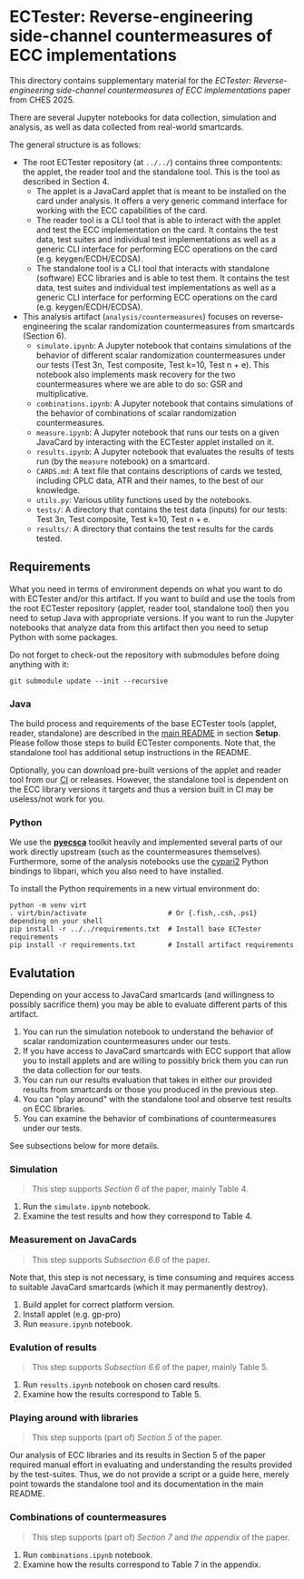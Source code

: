 # ECTester: Reverse-engineering side-channel countermeasures of ECC implementations

This directory contains supplementary material for the 
*ECTester: Reverse-engineering side-channel countermeasures of ECC implementations* paper
from CHES 2025.

There are several Jupyter notebooks for data collection, simulation and analysis, as well
as data collected from real-world smartcards.

The general structure is as follows:

 - The root ECTester repository (at `../../`) contains three compontents: the applet, the reader tool
 and the standalone tool. This is the tool as described in Section 4.
    - The applet is a JavaCard applet that is meant to be installed on the card under analysis. It
    offers a very generic command interface for working with the ECC capabilities of the card.
    - The reader tool is a CLI tool that is able to interact with the applet and test the ECC implementation
    on the card. It contains the test data, test suites and individual test implementations as well as
    a generic CLI interface for performing ECC operations on the card (e.g. keygen/ECDH/ECDSA).
    - The standalone tool is a CLI tool that interacts with standalone (software) ECC libraries
    and is able to test them. It contains the test data, test suites and individual test implementations
    as well as a generic CLI interface for performing ECC operations on the card (e.g. keygen/ECDH/ECDSA).
 - This analysis artifact (`analysis/countermeasures`) focuses on reverse-engineering the scalar
   randomization countermeasures from smartcards (Section 6).
    - `simulate.ipynb`: A Jupyter notebook that contains simulations of the behavior of different
    scalar randomization countermeasures under our tests (Test 3n, Test composite, Test k=10, Test n + e).
    This notebook also implements mask recovery for the two countermeasures where we are able to do so:
    GSR and multiplicative.
    - `combinations.ipynb`: A Jupyter notebook that contains simulations of the behavior of combinations
    of scalar randomization countermeasures.
    - `measure.ipynb`: A Jupyter notebook that runs our tests on a given JavaCard by interacting with
    the ECTester applet installed on it.
    - `results.ipynb`: A Jupyter notebook that evaluates the results of tests run (by the `measure` notebook)
    on a smartcard.
    - `CARDS.md`: A text file that contains descriptions of cards we tested, including CPLC data, ATR and their
    names, to the best of our knowledge.
    - `utils.py`: Various utility functions used by the notebooks.
    - `tests/`: A directory that contains the test data (inputs) for our tests:
    Test 3n, Test composite, Test k=10, Test n + e.
    - `results/`: A directory that contains the test results for the cards tested.


## Requirements

What you need in terms of environment depends on what you want to do with ECTester and/or
this artifact. If you want to build and use the tools from the root ECTester repository
(applet, reader tool, standalone tool) then you need to setup Java with appropriate versions.
If you want to run the Jupyter notebooks that analyze data from this artifact then you
need to setup Python with some packages.

Do not forget to check-out the repository with submodules before doing anything with it:
```shell
git submodule update --init --recursive
```


### Java

The build process and requirements of the base ECTester tools (applet, reader, standalone)
are described in the [main README](../../README.md) in section **Setup**. Please follow those
steps to build ECTester components. Note that, the standalone tool has additional setup instructions
in the README.

Optionally, you can download pre-built versions of the applet and reader tool from our [CI](https://nightly.link/crocs-muni/ECTester/workflows/build/master) or releases. However, the standalone tool is dependent on
the ECC library versions it targets and thus a version built in CI may be useless/not work for you.


### Python

We use the [**pyecsca**](https://pyecsca.org/) toolkit heavily and implemented several parts of our work
directly upstream (such as the countermeasures themselves). Furthermore, some of the analysis notebooks
use the [cypari2](https://pypi.org/project/cypari2/) Python bindings to libpari, which you also need
to have installed.

To install the Python requirements in a new virtual environment do:
```shell
python -m venv virt
. virt/bin/activate                    # Or {.fish,.csh,.ps1} depending on your shell
pip install -r ../../requirements.txt  # Install base ECTester requirements
pip install -r requirements.txt        # Install artifact requirements
```


## Evalutation

Depending on your access to JavaCard smartcards (and willingness to possibly sacrifice them)
you may be able to evaluate different parts of this artifact.

1. You can run the simulation notebook to understand the behavior of scalar
randomization countermeasures under our tests.
2. If you have access to JavaCard smartcards with ECC support that allow you
to install applets and are willing to possibly brick them you can run the
data collection for our tests.
3. You can run our results evaluation that takes in either our provided results
from smartcards or those you produced in the previous step.
4. You can "play around" with the standalone tool and observe test results
on ECC libraries.
5. You can examine the behavior of combinations of countermeasures under our tests.

See subsections below for more details.


### Simulation

> This step supports *Section 6* of the paper, mainly Table 4.

1. Run the `simulate.ipynb` notebook.
2. Examine the test results and how they correspond to Table 4.


### Measurement on JavaCards

> This step supports *Subsection 6.6* of the paper.

Note that, this step is not necessary, is time consuming and requires access
to suitable JavaCard smartcards (which it may permanently destroy).

1. Build applet for correct platform version.
2. Install applet (e.g. gp-pro)
3. Run `measure.ipynb` notebook.


### Evalution of results

> This step supports *Subsection 6.6* of the paper, mainly Table 5.

1. Run `results.ipynb` notebook on chosen card results.
2. Examine how the results correspond to Table 5.


### Playing around with libraries

> This step supports (part of) *Section 5* of the paper.

Our analysis of ECC libraries and its results in Section 5 of the paper
required manual effort in evaluating and understanding the results provided
by the test-suites. Thus, we do not provide a script or a guide here, merely
point towards the standalone tool and its documentation in the main README.


### Combinations of countermeasures

> This step supports (part of) *Section 7* and *the appendix* of the paper.

1. Run `combinations.ipynb` notebook.
2. Examine how the results correspond to Table 7 in the appendix.

